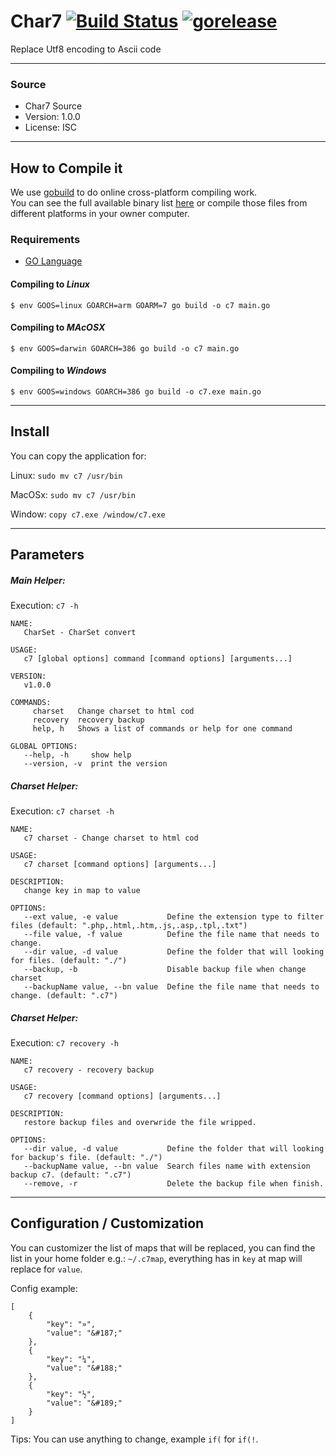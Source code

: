 Char7  [![Build Status](https://travis-ci.org/rodkranz/char7.svg?branch=master)](https://travis-ci.org/rodkranz/char7) [![gorelease](https://dn-gorelease.qbox.me/gorelease-download-blue.svg)](https://gobuild.io/rodkranz/char7/master)
==========================================
Replace Utf8 encoding to Ascii code

-----------------------
### Source ###

* Char7 Source
* Version: 1.0.0
* License: ISC


-----------------------

## How to Compile it

 We use [gobuild](http://gobuild.io) to do online cross-platform compiling work.  
 You can see the full available binary list [here](https://gobuild.io/rodkranz/char7) 
 or compile those files from different platforms in your owner computer.


### Requirements

* [GO Language](https://golang.org/doc/install)

#### Compiling to *Linux*

	$ env GOOS=linux GOARCH=arm GOARM=7 go build -o c7 main.go


#### Compiling to *MAcOSX*

	$ env GOOS=darwin GOARCH=386 go build -o c7 main.go


#### Compiling to *Windows*

	$ env GOOS=windows GOARCH=386 go build -o c7.exe main.go


-----------------------

## Install

You can copy the application for: 
 
 Linux: `sudo mv c7 /usr/bin`
 
 MacOSx: `sudo mv c7 /usr/bin`

 Window: `copy c7.exe /window/c7.exe`

-----------------------

## Parameters

##### Main Helper: 
    
Execution: `c7 -h`

    NAME:
       CharSet - CharSet convert
    
    USAGE:
       c7 [global options] command [command options] [arguments...]
       
    VERSION:
       v1.0.0
       
    COMMANDS:
         charset   Change charset to html cod
         recovery  recovery backup
         help, h   Shows a list of commands or help for one command
    
    GLOBAL OPTIONS:
       --help, -h     show help
       --version, -v  print the version

##### Charset Helper:

Execution: `c7 charset -h`

    NAME:
       c7 charset - Change charset to html cod
    
    USAGE:
       c7 charset [command options] [arguments...]
    
    DESCRIPTION:
       change key in map to value
    
    OPTIONS:
       --ext value, -e value           Define the extension type to filter files (default: ".php,.html,.htm,.js,.asp,.tpl,.txt")
       --file value, -f value          Define the file name that needs to change.
       --dir value, -d value           Define the folder that will looking for files. (default: "./")
       --backup, -b                    Disable backup file when change charset
       --backupName value, --bn value  Define the file name that needs to change. (default: ".c7")
       
##### Charset Helper:

Execution: `c7 recovery -h`
    
    NAME:
       c7 recovery - recovery backup
    
    USAGE:
       c7 recovery [command options] [arguments...]
    
    DESCRIPTION:
       restore backup files and overwride the file wripped.
    
    OPTIONS:
       --dir value, -d value           Define the folder that will looking for backup's file. (default: "./")
       --backupName value, --bn value  Search files name with extension backup c7. (default: ".c7")
       --remove, -r                    Delete the backup file when finish.
       

-----------------------

## Configuration / Customization

You can customizer the list of maps that will be replaced, you can find the list in your 
home folder e.g.: `~/.c7map`, everything has in `key` at map will replace for `value`.
 
Config example: 

    [
        {
            "key": "»",
            "value": "&#187;"
        },
        {
            "key": "¼",
            "value": "&#188;"
        },
        {
            "key": "½",
            "value": "&#189;"
        }
    ]
    
Tips: You can use anything to change, example `if(` for `if(!`.

